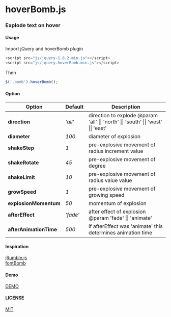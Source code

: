 hoverBomb.js
============

### Explode text on hover

#### Usage

Import jQuery and hoverBomb plugin
```js
<script src="js/jquery-1.8.2.min.js"></script>
<script src="js/jquery.hoverBomb.min.js"></script>
```

Then
```js
$('.bomb').hoverBomb();
```

#### Option
<table>
	<thead>
		<tr>
			<th>Option</th>
			<th>Default</th>
			<th>Description</th>
		</tr>
	</thead>
	<tbody>
		<tr>
			<td><strong>direction</strong></td>
			<td><em>'all'</em></td>
			<td>direction to explode @param 'all' || 'north' || 'south' || 'west' || 'east'</td>
		</tr>
		<tr>
			<td><strong>diameter</strong></td>
			<td><em>100</em></td>
			<td>diameter of explosion</td>
		</tr>
		<tr>
			<td><strong>shakeStep</strong></td>
			<td><em>1</em></td>
			<td>pre-explosive movement of radius increment value</td>
		</tr>
		<tr>
			<td><strong>shakeRotate</strong></td>
			<td><em>45</em></td>
			<td>pre-explosive movement of degree</td>
		</tr>
		<tr>
			<td><strong>shakeLimit</strong></td>
			<td><em>10</em></td>
			<td>pre-explosive movement of radius value value</td>
		</tr>			
		<tr>
			<td><strong>growSpeed</strong></td>
			<td><em>1</em></td>
			<td>pre-explosive movement of growing speed</td>
		</tr>
		<tr>
			<td><strong>explosionMomentum</strong></td>
			<td><em>50</em></td>
			<td>momentum of explosion</td>
		</tr>
		<tr>
			<td><strong>afterEffect</strong></td>
			<td><em>'fade'</em></td>
			<td>after effect of explosion @param 'fade' || 'animate'</td>
		</tr>
		<tr>
			<td><strong>afterAnimationTime</strong></td>
			<td><em>500</em></td>
			<td>if afterEffect was 'animate' this determines animation time</td>
		</tr>
	</tbody>
</table>

#### Inspiration

[jRumble.js](http://jackrugile.com/jrumble/)  
[fontBomb](http://fontbomb.ilex.ca/)

#### Demo

[DEMO](http://ishibashijun.github.io/programming/2015/02/26/hoverBomb/)

#### LICENSE

[MIT](http://www.opensource.org/licenses/mit-license.php)